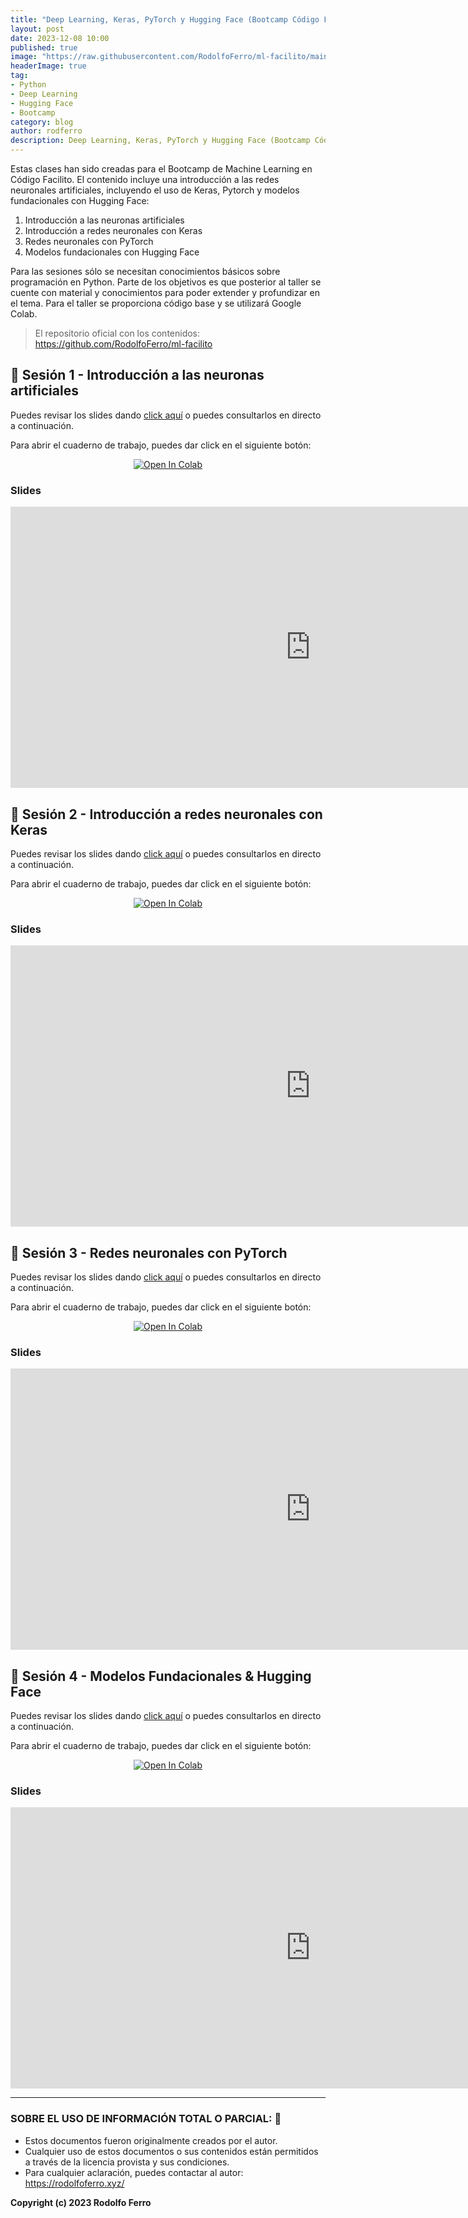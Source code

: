 ```yaml
---
title: "Deep Learning, Keras, PyTorch y Hugging Face (Bootcamp Código Facilito, 2023)"
layout: post
date: 2023-12-08 10:00
published: true
image: "https://raw.githubusercontent.com/RodolfoFerro/ml-facilito/main/assets/banner.png"
headerImage: true
tag:
- Python
- Deep Learning
- Hugging Face
- Bootcamp
category: blog
author: rodferro
description: Deep Learning, Keras, PyTorch y Hugging Face (Bootcamp Código Facilito, 2023)
---
```


Estas clases han sido creadas para el Bootcamp de Machine Learning en Código Facilito. El contenido incluye una introducción a las redes neuronales artificiales, incluyendo el uso de Keras, Pytorch y modelos fundacionales con Hugging Face:

1. Introducción a las neuronas artificiales
2. Introducción a redes neuronales con Keras
3. Redes neuronales con PyTorch
4. Modelos fundacionales con Hugging Face

Para las sesiones sólo se necesitan conocimientos básicos sobre programación en Python. Parte de los objetivos es que posterior al taller se cuente con material y conocimientos para poder extender y profundizar en el tema. Para el taller se proporciona código base y se utilizará Google Colab.

> El repositorio oficial con los contenidos: https://github.com/RodolfoFerro/ml-facilito


## 👾 Sesión 1 - Introducción a las neuronas artificiales

Puedes revisar los slides dando [click aquí](https://docs.google.com/presentation/d/e/2PACX-1vSTwTVSH3PElOnxo_bEWGPdMYEVXkeIz13yB_Ibu9t5XYLNrmBA9hJiK2NYKNymf0hpbXJNL9G6i3wO/pub?start=false&loop=false&delayms=3000) o puedes consultarlos en directo a continuación.

Para abrir el cuaderno de trabajo, puedes dar click en el siguiente botón:

<center>
  <a href="https://colab.research.google.com/github/RodolfoFerro/ml-facilito/blob/main/notebooks/Deep_Learning_Clase_1.ipynb" target="_blank">
    <img src="https://camo.githubusercontent.com/52feade06f2fecbf006889a904d221e6a730c194/68747470733a2f2f636f6c61622e72657365617263682e676f6f676c652e636f6d2f6173736574732f636f6c61622d62616467652e737667" alt="Open In Colab" data-canonical-src="https://colab.research.google.com/assets/colab-badge.svg">
  </a>
</center>

### Slides

<iframe src="https://docs.google.com/presentation/d/e/2PACX-1vSTwTVSH3PElOnxo_bEWGPdMYEVXkeIz13yB_Ibu9t5XYLNrmBA9hJiK2NYKNymf0hpbXJNL9G6i3wO/embed?start=false&loop=false&delayms=3000" frameborder="0" width="960" height="450" allowfullscreen="true" mozallowfullscreen="true" webkitallowfullscreen="true"></iframe>


## 👾 Sesión 2 - Introducción a redes neuronales con Keras

Puedes revisar los slides dando [click aquí](https://docs.google.com/presentation/d/e/2PACX-1vTtv50C9crDgutRVCZj8szu8rasAZYTC6f_3AT3vXO7Kas-73PDgLQo5qpbcFvDCIODZ7EHgynwCZ42/pub?start=false&loop=false&delayms=3000) o puedes consultarlos en directo a continuación.

Para abrir el cuaderno de trabajo, puedes dar click en el siguiente botón:

<center>
  <a href="https://colab.research.google.com/github/RodolfoFerro/ml-facilito/blob/main/notebooks/Deep_Learning_Clase_2.ipynb" target="_blank">
    <img src="https://camo.githubusercontent.com/52feade06f2fecbf006889a904d221e6a730c194/68747470733a2f2f636f6c61622e72657365617263682e676f6f676c652e636f6d2f6173736574732f636f6c61622d62616467652e737667" alt="Open In Colab" data-canonical-src="https://colab.research.google.com/assets/colab-badge.svg">
  </a>
</center>

### Slides

<iframe src="https://docs.google.com/presentation/d/e/2PACX-1vTtv50C9crDgutRVCZj8szu8rasAZYTC6f_3AT3vXO7Kas-73PDgLQo5qpbcFvDCIODZ7EHgynwCZ42/embed?start=false&loop=false&delayms=3000" frameborder="0" width="960" height="450" allowfullscreen="true" mozallowfullscreen="true" webkitallowfullscreen="true"></iframe>


## 👾 Sesión 3 - Redes neuronales con PyTorch

Puedes revisar los slides dando [click aquí](https://docs.google.com/presentation/d/e/2PACX-1vQjshC4kSfMfRqMf0Y12ZmAGw1XWD2cRRrEAlxBmiK0vsVsSmflWPc10Lqru1aKSQ1k-bPvLN-AOvXo/pub?start=false&loop=false&delayms=3000) o puedes consultarlos en directo a continuación.

Para abrir el cuaderno de trabajo, puedes dar click en el siguiente botón:

<center>
  <a href="https://colab.research.google.com/github/RodolfoFerro/ml-facilito/blob/main/notebooks/Deep_Learning_Clase_3.ipynb" target="_blank">
    <img src="https://camo.githubusercontent.com/52feade06f2fecbf006889a904d221e6a730c194/68747470733a2f2f636f6c61622e72657365617263682e676f6f676c652e636f6d2f6173736574732f636f6c61622d62616467652e737667" alt="Open In Colab" data-canonical-src="https://colab.research.google.com/assets/colab-badge.svg">
  </a>
</center>

### Slides

<iframe src="https://docs.google.com/presentation/d/e/2PACX-1vQjshC4kSfMfRqMf0Y12ZmAGw1XWD2cRRrEAlxBmiK0vsVsSmflWPc10Lqru1aKSQ1k-bPvLN-AOvXo/embed?start=false&loop=false&delayms=3000" frameborder="0" width="960" height="450" allowfullscreen="true" mozallowfullscreen="true" webkitallowfullscreen="true"></iframe>


## 👾 Sesión 4 - Modelos Fundacionales & Hugging Face

Puedes revisar los slides dando [click aquí](https://docs.google.com/presentation/d/e/2PACX-1vTYwPkZOB3ShgJOcLGkitDHT-Huu_gD06fjHc0b7E2mFnmxa0OvLZNgSagRxszQycpCCvM0CQ4ifx2x/pub?start=false&loop=false&delayms=3000) o puedes consultarlos en directo a continuación.

Para abrir el cuaderno de trabajo, puedes dar click en el siguiente botón:

<center>
  <a href="https://colab.research.google.com/github/RodolfoFerro/ml-facilito/blob/main/notebooks/Modelos_Fundacionales_%26_Hugging_Face_Clase_4.ipynb" target="_blank">
    <img src="https://camo.githubusercontent.com/52feade06f2fecbf006889a904d221e6a730c194/68747470733a2f2f636f6c61622e72657365617263682e676f6f676c652e636f6d2f6173736574732f636f6c61622d62616467652e737667" alt="Open In Colab" data-canonical-src="https://colab.research.google.com/assets/colab-badge.svg">
  </a>
</center>

### Slides

<iframe src="https://docs.google.com/presentation/d/e/2PACX-1vTYwPkZOB3ShgJOcLGkitDHT-Huu_gD06fjHc0b7E2mFnmxa0OvLZNgSagRxszQycpCCvM0CQ4ifx2x/embed?start=false&loop=false&delayms=3000" frameborder="0" width="960" height="450" allowfullscreen="true" mozallowfullscreen="true" webkitallowfullscreen="true"></iframe>

***

### SOBRE EL USO DE INFORMACIÓN TOTAL O PARCIAL: 🔐
* Estos documentos fueron originalmente creados por el autor.
* Cualquier uso de estos documentos o sus contenidos están permitidos a través de la licencia provista y sus condiciones.
* Para cualquier aclaración, puedes contactar al autor: https://rodolfoferro.xyz/

**Copyright (c) 2023 Rodolfo Ferro**
